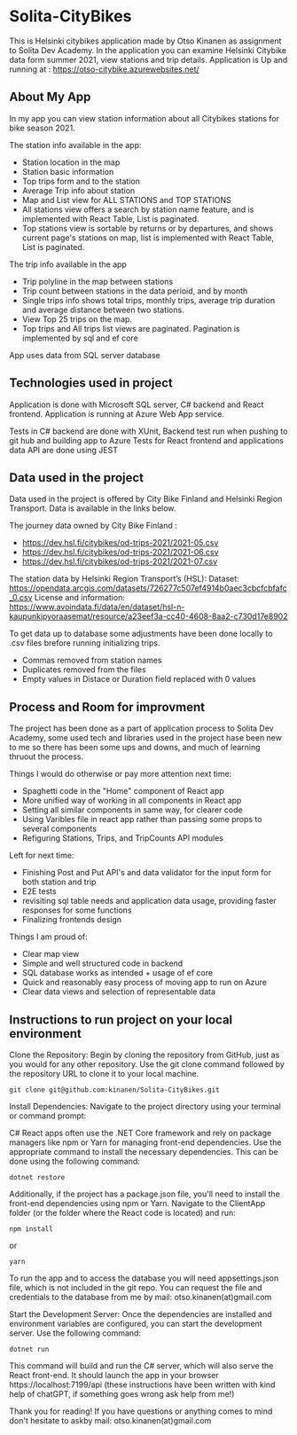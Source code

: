 # Solita-CityBikes
This is Helsinki citybikes application made by Otso Kinanen as assignment to Solita Dev Academy. 
In the application you can examine Helsinki Citybike data form summer 2021, view stations and trip details. 
Application is Up and running at : https://otso-citybike.azurewebsites.net/


## About My App

In my app you can view station information about all Citybikes stations for bike season 2021. 

The station info available in the app: 
  - Station location in the map
  - Station basic information
  - Top trips form and to the station
  - Average Trip info about station
  - Map and List view for ALL STATIONS and TOP STATIONS
  - All stations view offers a search by station name feature, and is implemented with React Table, List is paginated.
  - Top stations view is sortable by returns or by departures, and shows current page's stations on map, list is implemented with React Table, List is paginated.

The trip info available in the app 
  - Trip polyline in the map between stations
  - Trip count between stations in the data perioid, and by month
  - Single trips info shows total trips, monthly trips, average trip duration and average distance between two stations.
  - View Top 25 trips on the map. 
  - Top trips and All trips list views are paginated. Pagination is implemented by sql and ef core

App uses data from SQL server database
  
## Technologies used in project

Application is done with Microsoft SQL server, C# backend and React frontend. 
Application is running at Azure Web App service.

Tests in C# backend are done with XUnit, Backend test run when pushing to git hub and building app to Azure
Tests for React frontend and applications data API are done using JEST 


## Data used in the project

Data used in the project is offered by City Bike Finland and Helsinki Region Transport. Data is available in the links below. 

The journey data owned by City Bike Finland : 
   - https://dev.hsl.fi/citybikes/od-trips-2021/2021-05.csv
   - https://dev.hsl.fi/citybikes/od-trips-2021/2021-06.csv
   - https://dev.hsl.fi/citybikes/od-trips-2021/2021-07.csv
    
The station data by Helsinki Region Transport’s (HSL): 
    Dataset: 
    https://opendata.arcgis.com/datasets/726277c507ef4914b0aec3cbcfcbfafc_0.csv
    License and information:
    https://www.avoindata.fi/data/en/dataset/hsl-n-kaupunkipyoraasemat/resource/a23eef3a-cc40-4608-8aa2-c730d17e8902
    
To get data up to database some adjustments have been done locally to .csv files brefore running initializing trips.
  - Commas removed from station names
  - Duplicates removed from the files 
  - Empty values in Distace or Duration field replaced with 0 values

## Process and Room for improvment
The project has been done as a part of application process to Solita Dev Academy, some used tech and libraries used in the project hase been new to me so there has been some ups and downs, and much of learning thruout the process. 
 
 Things I would do otherwise or pay more attention next time: 
  - Spaghetti code in the "Home" component of React app
  - More unified way of working in all components in React app
  - Setting all similar components in same way, for clearer code
  - Using Varibles file in react app rather than passing some props to several components
  - Refiguring Stations, Trips, and TripCounts API modules

 Left for next time:
  - Finishing Post and Put API's and data validator for the input form for both station and trip
  - E2E tests
  - revisiting sql table needs and application data usage, providing faster responses for some functions
  - Finalizing frontends design
  
 Things I am proud of: 
  - Clear map view
  - Simple and well structured code in backend
  - SQL database works as intended + usage of ef core
  - Quick and reasonably easy process of moving app to run on Azure 
  - Clear data views and selection of representable data


## Instructions to run project on your local environment

Clone the Repository: Begin by cloning the repository from GitHub, just as you would for any other repository. Use the git clone command followed by the repository URL to clone it to your local machine.

    git clone git@github.com:kinanen/Solita-CityBikes.git

Install Dependencies: Navigate to the project directory using your terminal or command prompt:

C# React apps often use the .NET Core framework and rely on package managers like npm or Yarn for managing front-end dependencies. Use the appropriate command to install the necessary dependencies. This can be done using the following command:

    dotnet restore

Additionally, if the project has a package.json file, you'll need to install the front-end dependencies using npm or Yarn. Navigate to the ClientApp folder (or the folder where the React code is located) and run:

    npm install

or

    yarn

To run the app and to access the database you will need appsettings.json file, which is not included in the git repo. You can request the file and credentials to the database from me by mail: 
otso.kinanen(at)gmail.com

Start the Development Server: Once the dependencies are installed and environment variables are configured, you can start the development server. Use the following command:

    dotnet run

This command will build and run the C# server, which will also serve the React front-end. It should launch the app in your browser https://localhost:7199/api (these instructions have been written with kind help of chatGPT, if something goes wrong ask help from me!)


Thank you for reading! If you have questions or anything comes to mind don't hesitate to askby mail: otso.kinanen(at)gmail.com
